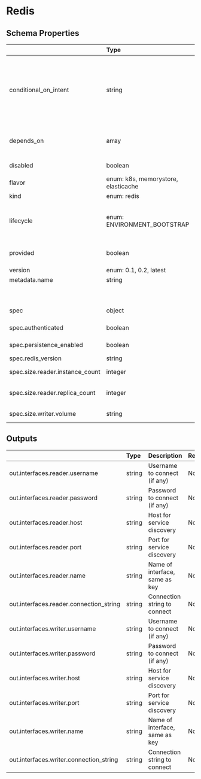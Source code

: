 # Redis

## Schema Properties

|                                 | Type                                | Description                                                                                                                                                                    | Required   |
|:--------------------------------|:------------------------------------|:-------------------------------------------------------------------------------------------------------------------------------------------------------------------------------|:-----------|
| conditional_on_intent           | string                              | Flag to enable the resource based on intent availability. eg mysql if mysql dashboard is required to be deployed. Note: Need to have the instance running beforehand to avail. | No         |
| depends_on                      | array                               | Dependencies on other resources. e.g. application x may depend on mysql                                                                                                        | No         |
| disabled                        | boolean                             | Flag to disable the resource                                                                                                                                                   | No         |
| flavor                          | enum: k8s, memorystore, elasticache |                                                                                                                                                                                | Yes        |
| kind                            | enum: redis                         |                                                                                                                                                                                | Yes        |
| lifecycle                       | enum: ENVIRONMENT_BOOTSTRAP         | This field describes the phase in which the resource has to be invoked (`ENVIRONMENT_BOOTSTRAP`)                                                                               | No         |
| provided                        | boolean                             | Flag to tell if the resource should not be provisioned by facets                                                                                                               | No         |
| version                         | enum: 0.1, 0.2, latest              |                                                                                                                                                                                | Yes        |
| metadata.name                   | string                              | Name of the resource                                                                                                                                                           | No         |
|                                 |                                     |     - if not specified, fallback is the `filename`                                                                                                                             |            |
| spec                            | object                              | Specification as per resource types schema                                                                                                                                     | Yes        |
| spec.authenticated              | boolean                             | Make this redis Password protected                                                                                                                                             | Yes        |
| spec.persistence_enabled        | boolean                             | Enable Persistence for this redis                                                                                                                                              | Yes        |
| spec.redis_version              | string                              | Version of redis e.g. 6.3                                                                                                                                                      | Yes        |
| spec.size.reader.instance_count | integer                             | The number of instances to create.                                                                                                                                             | Yes        |
| spec.size.reader.replica_count  | integer                             | [Deprecated] The number of instances to create.                                                                                                                                | No         |
| spec.size.writer.volume         | string                              | The size of the volume. e.g '10G' or '5Gi'                                                                                                                                     | No         |

## Outputs

|                                         | Type   | Description                    | Required   | Referencing                                                    |
|:----------------------------------------|:-------|:-------------------------------|:-----------|:---------------------------------------------------------------|
| out.interfaces.reader.username          | string | Username to connect (if any)   | No         | ${redis.RESOURCE_NAME.out.interfaces.reader.username}          |
| out.interfaces.reader.password          | string | Password to connect (if any)   | No         | ${redis.RESOURCE_NAME.out.interfaces.reader.password}          |
| out.interfaces.reader.host              | string | Host for service discovery     | No         | ${redis.RESOURCE_NAME.out.interfaces.reader.host}              |
| out.interfaces.reader.port              | string | Port for service discovery     | No         | ${redis.RESOURCE_NAME.out.interfaces.reader.port}              |
| out.interfaces.reader.name              | string | Name of interface, same as key | No         | ${redis.RESOURCE_NAME.out.interfaces.reader.name}              |
| out.interfaces.reader.connection_string | string | Connection string to connect   | No         | ${redis.RESOURCE_NAME.out.interfaces.reader.connection_string} |
| out.interfaces.writer.username          | string | Username to connect (if any)   | No         | ${redis.RESOURCE_NAME.out.interfaces.writer.username}          |
| out.interfaces.writer.password          | string | Password to connect (if any)   | No         | ${redis.RESOURCE_NAME.out.interfaces.writer.password}          |
| out.interfaces.writer.host              | string | Host for service discovery     | No         | ${redis.RESOURCE_NAME.out.interfaces.writer.host}              |
| out.interfaces.writer.port              | string | Port for service discovery     | No         | ${redis.RESOURCE_NAME.out.interfaces.writer.port}              |
| out.interfaces.writer.name              | string | Name of interface, same as key | No         | ${redis.RESOURCE_NAME.out.interfaces.writer.name}              |
| out.interfaces.writer.connection_string | string | Connection string to connect   | No         | ${redis.RESOURCE_NAME.out.interfaces.writer.connection_string} |

